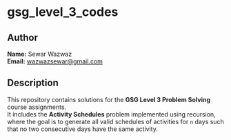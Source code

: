 # gsg_level_3_codes

## Author
**Name:** Sewar Wazwaz  
**Email:** wazwazsewar@gmail.com 

## Description
This repository contains solutions for the **GSG Level 3 Problem Solving** course assignments.  
It includes the **Activity Schedules** problem implemented using recursion, where the goal is to generate all valid schedules of activities for `n` days such that no two consecutive days have the same activity.


